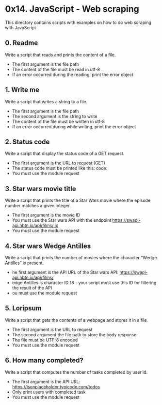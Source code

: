 # 0x14. JavaScript - Web scraping

This directory contains scripts with examples on how to do web scraping with JavaScript

## 0. Readme

Write a script that reads and prints the content of a file.

- The first argument is the file path
- The content of the file must be read in utf-8
- If an error occurred during the reading, print the error object

## 1. Write me

Write a script that writes a string to a file.

- The first argument is the file path
- The second argument is the string to write
- The content of the file must be written in utf-8
- If an error occurred during while writing, print the error object

## 2. Status code

Write a script that display the status code of a GET request.

- The first argument is the URL to request (GET)
- The status code must be printed like this: code: <status code>
- You must use the module request

## 3. Star wars movie title

Write a script that prints the title of a Star Wars movie where the episode number matches a given integer.

- The first argument is the movie ID
- You must use the Star wars API with the endpoint https://swapi-api.hbtn.io/api/films/:id
- You must use the module request

## 4. Star wars Wedge Antilles

Write a script that prints the number of movies where the character “Wedge Antilles” is present.

- he first argument is the API URL of the Star wars API: https://swapi-api.hbtn.io/api/films/
- edge Antilles is character ID 18 - your script must use this ID for filtering the result of the API
- ou must use the module request

## 5. Loripsum

Write a script that gets the contents of a webpage and stores it in a file.

- The first argument is the URL to request
- The second argument the file path to store the body response
- The file must be UTF-8 encoded
- You must use the module request

## 6. How many completed?

Write a script that computes the number of tasks completed by user id.

- The first argument is the API URL: https://jsonplaceholder.typicode.com/todos
- Only print users with completed task
- You must use the module request
